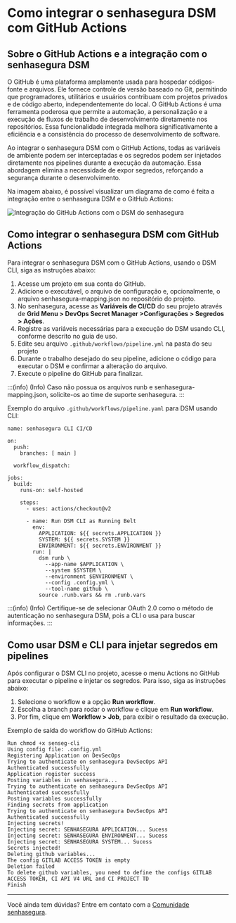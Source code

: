 # Como integrar o senhasegura DSM com GitHub Actions

## Sobre o GitHub Actions e a integração com o senhasegura DSM

O GitHub é uma plataforma amplamente usada para hospedar códigos-fonte e arquivos. Ele fornece controle de versão baseado no Git, permitindo que programadores, utilitários e usuários contribuam com projetos privados e de código aberto, independentemente do local. O GitHub Actions é uma ferramenta poderosa que permite a automação, a personalização e a execução de fluxos de trabalho de desenvolvimento diretamente nos repositórios. Essa funcionalidade integrada melhora significativamente a eficiência e a consistência do processo de desenvolvimento de software.

Ao integrar o senhasegura DSM com o GitHub Actions, todas as variáveis de ambiente podem ser interceptadas e os segredos podem ser injetados diretamente nos pipelines durante a execução da automação. Essa abordagem elimina a necessidade de expor segredos, reforçando a segurança durante o desenvolvimento.

Na imagem abaixo, é possível visualizar um diagrama de como é feita a integração entre o senhasegura DSM e o GitHub Actions:

![Integração do GitHub Actions com o DSM do senhasegura](https://cdn.document360.io/5a1d58df-64ce-42a2-8b23-688477d32f33/Images/Documentation/image-3BBDT2C4.png)

## Como integrar o senhasegura DSM com GitHub Actions

Para integrar o senhasegura DSM com o GitHub Actions, usando o DSM CLI, siga as instruções abaixo:

1. Acesse um projeto em sua conta do GitHub.
2. Adicione o executável, o arquivo de configuração e, opcionalmente, o arquivo senhasegura-mapping.json no repositório do projeto.
3. No senhasegura, acesse as **Variáveis de CI/CD** do seu projeto através de **Grid Menu > DevOps Secret Manager >Configurações > Segredos > Ações**.
4. Registre as variáveis necessárias para a execução do DSM usando CLI, conforme descrito no guia de uso.
5. Edite seu arquivo `.github/workflows/pipeline.yml` na pasta do seu projeto
6. Durante o trabalho desejado do seu pipeline, adicione o código para executar o DSM e confirmar a alteração do arquivo.
7. Execute o pipeline do GitHub para finalizar.

:::(info) (Info)
Caso não possua os arquivos runb e senhasegura-mapping.json, solicite-os ao time de suporte senhasegura.
:::

Exemplo do arquivo `.github/workflows/pipeline.yaml` para DSM usando CLI:

```
name: senhasegura CLI CI/CD

on:
  push:
    branches: [ main ]

  workflow_dispatch:

jobs:
  build:
    runs-on: self-hosted

    steps:
      - uses: actions/checkout@v2

      - name: Run DSM CLI as Running Belt
        env:
          APPLICATION: ${{ secrets.APPLICATION }}
          SYSTEM: ${{ secrets.SYSTEM }}
          ENVIRONMENT: ${{ secrets.ENVIRONMENT }}
        run: |
          dsm runb \
            --app-name $APPLICATION \
            --system $SYSTEM \
            --environment $ENVIRONMENT \
            --config .config.yml \
            --tool-name github \
          source .runb.vars && rm .runb.vars
```

:::(info) (Info)
Certifique-se de selecionar OAuth 2.0 como o método de autenticação no senhasegura DSM, pois a CLI o usa para buscar informações.
:::

## Como usar DSM e CLI para injetar segredos em pipelines

Após configurar o DSM CLI no projeto, acesse o menu Actions no GitHub para executar o pipeline e injetar os segredos. Para isso, siga as instruções abaixo:

1. Selecione o workflow e a opção **Run workflow**.
2. Escolha a branch para rodar o workflow e clique em **Run workflow**.
3. Por fim, clique em **Workflow >  Job**, para exibir o resultado da execução.

Exemplo de saída do workflow do GitHub Actions:

```
Run chmod +x senseg-cli
Using config file: .config.yml
Registering Application on DevSecOps
Trying to authenticate on senhasegura DevSecOps API
Authenticated successfully
Application register success
Posting variables in senhasegura...
Trying to authenticate on senhasegura DevSecOps API
Authenticated successfully
Posting variables successfully
Finding secrets from application
Trying to authenticate on senhasegura DevSecOps API
Authenticated successfully
Injecting secrets!
Injecting secret: SENHASEGURA APPLICATION... Sucess
Injecting secret: SENHASEGURA ENVIRONMENT... Sucess
Injecting secret: SENHASEGURA SYSTEM... Sucess
Secrets injected!
Deleting github variables...
The config GITLAB ACCESS TOKEN is empty
Deletion failed
To delete github variables, you need to define the configs GITLAB ACCESS TOKEN, CI API V4 URL and CI PROJECT TD
Finish

```

---

Você ainda tem dúvidas? Entre em contato com a [Comunidade senhasegura](https://community.senhasegura.io/).